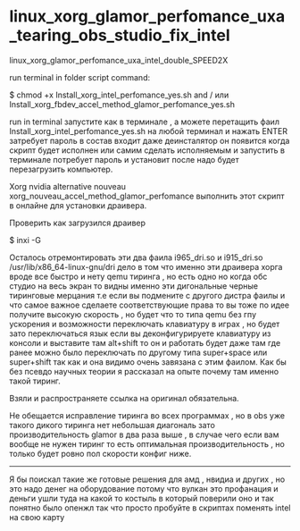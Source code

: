 # linux_xorg_glamor_perfomance_uxa_tearing_obs_studio_fix_intel
linux_xorg_glamor_perfomance_uxa_intel_double_SPEED2X

run terminal in folder script command:

$ chmod +x Install_xorg_intel_perfomance_yes.sh and / или Install_xorg_fbdev_accel_method_glamor_perfomance_yes.sh

run in terminal запустите как в терминале , а можете перетащить фаил Install_xorg_intel_perfomance_yes.sh на любой терминал и нажать ENTER затребует пароль в состав входит даже деинсталятор он появится когда скрипт будет исполнен или самим сделать исполняемым и запустить в терминале потребует пароль и установит после надо будет перезагрузить компьютер.

Xorg nvidia alternative nouveau xorg_nouveau_accel_method_glamor_perfomance выполнить этот скрипт в онлайне для установки драивера.

Проверить как загрузился драивер

$ inxi -G

Осталось отремонтировать эти два фаила i965_dri.so и i915_dri.so   /usr/lib/x86_64-linux-gnu/dri дело в том что именно эти 
драивера хорга вроде все быстро и нету qemu тиринга , но есть одно но когда обс студио на весь экран то видны именно эти дигональные черные тиринговые мерцания т.е если вы подмените с другого дистра фаилы и что самое важное сделаете соответствующие права то вы тоже по идее получите высокую скорость , но будет что то типа qemu без гпу ускорения и возможности переключать клавиатуру в играх , но будет зато переключаться язык если вы деконфигурируете клавиатуру из консоли и выставите там alt+shift то он и работать будет даже там где ранее можно было переключать по другому типа super+space или super+shift так как и она видимо очень завязана с этим фаилом. Как бы без псевдо научных теории я рассказал на опыте почему там именно такой тиринг.                

Взяли и распространяете ссылка на оригинал обязательна.

Не обещается исправление тиринга во всех программах , но в obs уже такого дикого тиринга нет небольшая диагональ зато производительность glamor в два раза выше , в случае чего если вам вообще не нужен тиринг то есть оптимальная производительность , но только будет ровно пол скорости конфиг ниже.
_______________________________________________________________________________________________________________________________

Я бы поискал такие же готовые решения для амд , нвидиа и других , но это надо денег на оборудование потому что вулкан это профанация и деньги ушли туда на какой то костыль в который поверили оно и так понятно было опенжл так что просто пробуйте в скриптах поменять intel на свою карту








